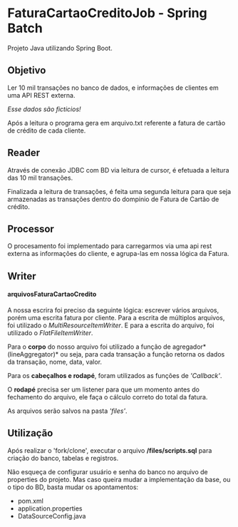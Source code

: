 # FaturaCartaoCreditoJob - Spring Batch
Projeto Java utilizando Spring Boot.

## Objetivo
Ler 10 mil transações no banco de dados, e informações de clientes em uma API REST externa.

*Esse dados são ficticios!*

Após a leitura o programa gera em arquivo.txt referente a fatura de cartão de crédito de cada cliente.

## Reader
Através de conexão JDBC com BD via leitura de cursor, é efetuada a leitura das 10 mil transações.

Finalizada a leitura de transações, é feita uma segunda leitura para que seja armazenadas as transações dentro do dompinio de Fatura de Cartão de crédito.

## Processor
O procesamento foi implementado para carregarmos via uma api rest externa as informações do cliente, e agrupa-las em nossa lógica da Fatura.

## Writer
#### arquivosFaturaCartaoCredito
A nossa escrira foi preciso da seguinte lógica: escrever vários arquivos, porém uma escrita fatura por cliente.
Para a escrita de múltiplos arquivos, foi utilizado o *MultiResourceItemWriter*.
E para a escrita do arquivo, foi utilizado o *FlatFileItemWriter*.

Para o __corpo__ do nosso arquivo foi utilizado a função de agregador*(lineAggregator)* ou seja, para cada transação a função retorna os dados da transação, nome, data, valor.

Para os __cabeçalhos e rodapé__, foram utilizados as funções de *'Callback'*.

O __rodapé__ precisa ser um listener para que um momento antes do fechamento do arquivo, ele faça o cálculo correto do total da fatura.

As arquivos serão salvos na pasta *'files'*.

## Utilização
Após realizar o 'fork/clone', executar o arquivo __/files/scripts.sql__ para criação do banco, tabelas e registros.

Não esqueça de configurar usuário e senha do banco no arquivo de properties do projeto.
Mas caso queira mudar a implementação da base, ou o tipo do BD, basta mudar os apontamentos:
- pom.xml
- application.properties
- DataSourceConfig.java

